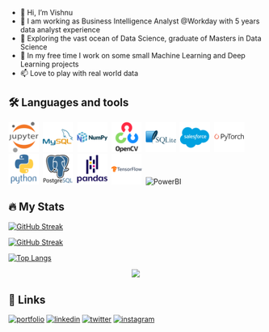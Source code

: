 - 👋 Hi, I’m Vishnu
- 👀 I am working as Business Intelligence Analyst @Workday with 5 years data analyst experience
- 🌱 Exploring the vast ocean of Data Science, graduate of Masters in Data Science
- 💞️ In my free time I work on some small Machine Learning and Deep Learning projects
- 📫 Love to play with real world data

## :hammer_and_wrench: Languages and tools
<div>
  <img src="https://github.com/devicons/devicon/blob/master/icons/jupyter/jupyter-original-wordmark.svg" title="Jupiter" alt="Jupiter" width="60" height="60"/>&nbsp;
  <img src="https://github.com/devicons/devicon/blob/master/icons/mysql/mysql-original-wordmark.svg" title="MySQL"  alt="MySQL" width="60" height="60"/>&nbsp;
  <img src="https://github.com/devicons/devicon/blob/master/icons/numpy/numpy-original-wordmark.svg" title="Numpy" alt="Numpy" width="60" height="60"/>&nbsp;
  <img src="https://github.com/devicons/devicon/blob/master/icons/opencv/opencv-original-wordmark.svg" title="OpenCV" alt="OpenCV" width="60" height="60"/>&nbsp;
  <img src="https://github.com/devicons/devicon/blob/master/icons/sqlite/sqlite-original-wordmark.svg" title="SQLite" alt="SQLite" width="60" height="60"/>&nbsp;
  <img src="https://github.com/devicons/devicon/blob/master/icons/salesforce/salesforce-original.svg" title="SalesForce" alt="SalesForce" width="60" height="60"/>&nbsp;
  <img src="https://github.com/devicons/devicon/blob/master/icons/pytorch/pytorch-original-wordmark.svg" title="Pytorch" alt="Pytorch" width="60" height="60"/>&nbsp;
  <img src="https://github.com/devicons/devicon/blob/master/icons/python/python-original-wordmark.svg"  title="Python" alt="Python" width="60" height="60"/>&nbsp;
  <img src="https://github.com/devicons/devicon/blob/master/icons/postgresql/postgresql-original-wordmark.svg" title="Postgresql" alt="Postgresql" width="60" height="60"/>&nbsp;
  <img src="https://github.com/devicons/devicon/blob/master/icons/pandas/pandas-original-wordmark.svg" title="Pandas" alt="Pandas" width="60" height="60"/>&nbsp;
  <img src="https://github.com/devicons/devicon/blob/master/icons/tensorflow/tensorflow-original-wordmark.svg" title="TensorFlow" alt="TensorFlow" width="60" height="60"/>&nbsp;
  <img src="https://github.com/microsoft/PowerBI-Icons/blob/main/SVG/Power-BI.svg" title="PowerBI"  alt="PowerBI" width="60" height="60"/>&nbsp;
</div>

## :fire: My Stats

[![GitHub Streak](https://streak-stats.demolab.com/?user=vishnu-the-analyst)](https://git.io/streak-stats)

[![GitHub Streak](http://github-readme-streak-stats.herokuapp.com?user=vishnu-the-analyst&theme=dark&background=000000)](https://git.io/streak-stats)

[![Top Langs](https://github-readme-stats.vercel.app/api/top-langs/?username=vishnu-the-analyst&layout=compact&theme=vision-friendly-dark)](https://github.com/anuraghazra/github-readme-stats)

<div id="header" align="center">
  <img src="https://media.giphy.com/media/M9gbBd9nbDrOTu1Mqx/giphy.gif" width="100"/>
</div>

## 🔗 Links
[![portfolio](https://img.shields.io/badge/my_portfolio-000?style=for-the-badge&logo=ko-fi&logoColor=white)](https://vishnu-the-analyst.github.io/portfolio/index.html)
[![linkedin](https://img.shields.io/badge/linkedin-0A66C2?style=for-the-badge&logo=linkedin&logoColor=white)](https://www.linkedin.com/in/vishnu-eswaran/)
[![twitter](https://img.shields.io/badge/twitter-1DA1F2?style=for-the-badge&logo=twitter&logoColor=white)](https://twitter.com/vishnu_k_k)
[![instagram](https://img.shields.io/badge/instagram-405DE6?style=for-the-badge&logo=instagram&logoColor=white)](https://www.instagram.com/vishnukumar_kandasamy/)

<img src="https://komarev.com/ghpvc/?username=vishnu-the-analyst&style=flat-square&color=blue" alt=""/>

<!---
Walle-vish/Walle-vish is a ✨ special ✨ repository because its `README.md` (this file) appears on your GitHub profile.
You can click the Preview link to take a look at your changes.
--->
